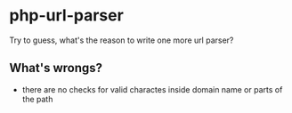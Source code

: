 # php-url-parser
Try to guess, what's the reason to write one more url parser?

## What's wrongs?

* there are no checks for valid charactes inside domain name or parts of the path
